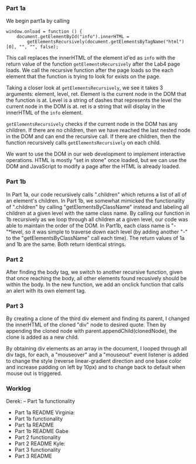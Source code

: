 ### Part 1a
We begin part1a by calling
```
window.onload = function () {
    document.getElementById("info").innerHTML =
        getElementsRecursively(document.getElementsByTagName("html")[0], "", "", false);
```
This call replaces the innerHTML of the element id'ed as `info` with the return value of
the function `getElementsRecursively` after the Lab4 page loads. We call the recursive function 
after the page loads so the each element that the function is trying to look for exists on the page.

Taking a closer look at `getElementsRecursively`, we see it takes 3 arguments: element, level,
ret. Element is the current node in the DOM that the function is at. Level is a string of dashes
that represents the level the current node in the DOM is at. ret is a string that will display
in the innerHTML of the `info` element.

`getElementsRecursively` checks if the current node in the DOM has any children. If there are
no children, then we have reached the last nested node in the DOM and can end the recursive call.
If there are children, then the function recursively calls `getElementsRecursively` on each child.



We want to use the DOM in our web development to implement interactive  operations. HTML is
mostly "set in stone" once loaded, but we can use the DOM and JavaScript to modify a page after
the HTML is already loaded.

### Part 1b
In Part 1a, our code recursively calls ".children" which returns a list of all of an element's children. In Part 1b, we somewhat mimicked the functionality of ".children" by calling "getElementsByClassName" instead and labeling all children at a given level with the same class name. By calling our function in 1b
recursively as we loop through all children at a given level, our code was able to maintain the order
of the DOM. In Part1b, each class name is "-"*level, so it was simple to traverse down each level (by adding another "-" to the "getElementsByClassName" call each time).
The return values of 1a and 1b are the same. Both return identical strings.

### Part 2
After finding the body tag, we switch to another recursive function, given that once reaching the body, all other elements found recusively should be within the body. In the new function, we add an onclick function that calls an alert with its own element tag.

### Part 3
By creating a clone of the third div element and finding its parent, I changed the innerHTML of the cloned "div" node to desired quote. Then by appending the cloned node with parent.appendChild(clonedNode), the clone is added as a new child.

By obtaining div elements as an array in the document, I looped through all div tags, for each, a "mouseover" and a "mouseout" event listener is added to change the style (reverse linear-gradient direction and one base color and increase padding on left by 10px) and to change back to default when mouse out is triggered.

### Worklog
Derek:
– Part 1a functionality
- Part 1a README
Virginia:
- Part 1b functionality
- Part 1a README
- Part 1b README
Gabe
- Part 2 functionality
- Part 2 README
Kyle:
- Part 3 functionality
- Part 3 README